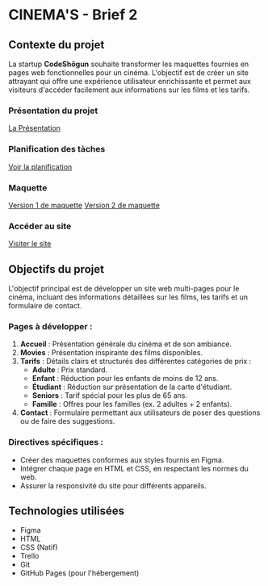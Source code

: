 # CINEMA'S - Brief 2

## Contexte du projet

La startup **CodeShögun** souhaite transformer les maquettes fournies en pages web fonctionnelles pour un cinéma. L'objectif est de créer un site attrayant qui offre une expérience utilisateur enrichissante et permet aux visiteurs d'accéder facilement aux informations sur les films et les tarifs.

### Présentation du projet
[La Présentation](https://www.canva.com/design/DAGTFHsQ4_U/QPbx8ZW-a_mDYnMlC90O0A/edit?utm_content=DAGTFHsQ4_U&utm_campaign=designshare&utm_medium=link2&utm_source=sharebutton)

### Planification des tàches
[Voir la planification](https://trello.com/invite/b/670cee7b206e6fbfcb2179b3/ATTIa0edb71dbb8deebb1d5447a7312a62f881970834/cinemas)

### Maquette
[Version 1 de maquette](https://drive.google.com/file/d/1pRue8on2irqQ8ENzpRb_6oSQeNaipGn7/view?usp=drive_link)
[Version 2 de maquette](https://drive.google.com/file/d/13jCPkB1p5DeSPOvDliLdcyTRLbW5DNre/view?usp=drive_link)

### Accéder au site
[Visiter le site](https://ilyassan.github.io/cinema/code)

## Objectifs du projet

L'objectif principal est de développer un site web multi-pages pour le cinéma, incluant des informations détaillées sur les films, les tarifs et un formulaire de contact.

### Pages à développer :
1. **Accueil** : Présentation générale du cinéma et de son ambiance.
2. **Movies** : Présentation inspirante des films disponibles.
3. **Tarifs** : Détails clairs et structurés des différentes catégories de prix :
   - **Adulte** : Prix standard.
   - **Enfant** : Réduction pour les enfants de moins de 12 ans.
   - **Étudiant** : Réduction sur présentation de la carte d'étudiant.
   - **Seniors** : Tarif spécial pour les plus de 65 ans.
   - **Famille** : Offres pour les familles (ex. 2 adultes + 2 enfants).
4. **Contact** : Formulaire permettant aux utilisateurs de poser des questions ou de faire des suggestions.

### Directives spécifiques :
- Créer des maquettes conformes aux styles fournis en Figma.
- Intégrer chaque page en HTML et CSS, en respectant les normes du web.
- Assurer la responsivité du site pour différents appareils.

## Technologies utilisées

- Figma
- HTML
- CSS (Natif)
- Trello
- Git
- GitHub Pages (pour l'hébergement)
